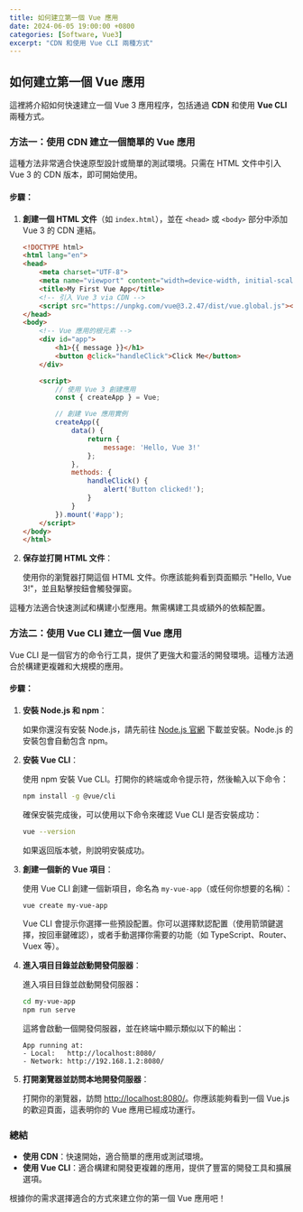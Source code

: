 ```yaml
---
title: 如何建立第一個 Vue 應用
date: 2024-06-05 19:00:00 +0800
categories: [Software, Vue3]
excerpt: "CDN 和使用 Vue CLI 兩種方式"
---
```


## 如何建立第一個 Vue 應用

這裡將介紹如何快速建立一個 Vue 3 應用程序，包括通過 **CDN** 和使用 **Vue CLI** 兩種方式。

### 方法一：使用 CDN 建立一個簡單的 Vue 應用

這種方法非常適合快速原型設計或簡單的測試環境。只需在 HTML 文件中引入 Vue 3 的 CDN 版本，即可開始使用。

#### 步驟：

1. **創建一個 HTML 文件**（如 `index.html`），並在 `<head>` 或 `<body>` 部分中添加 Vue 3 的 CDN 連結。

   ```html
   <!DOCTYPE html>
   <html lang="en">
   <head>
       <meta charset="UTF-8">
       <meta name="viewport" content="width=device-width, initial-scale=1.0">
       <title>My First Vue App</title>
       <!-- 引入 Vue 3 via CDN -->
       <script src="https://unpkg.com/vue@3.2.47/dist/vue.global.js"></script>
   </head>
   <body>
       <!-- Vue 應用的根元素 -->
       <div id="app">
           <h1>{{ message }}</h1>
           <button @click="handleClick">Click Me</button>
       </div>

       <script>
           // 使用 Vue 3 創建應用
           const { createApp } = Vue;

           // 創建 Vue 應用實例
           createApp({
               data() {
                   return {
                       message: 'Hello, Vue 3!'
                   };
               },
               methods: {
                   handleClick() {
                       alert('Button clicked!');
                   }
               }
           }).mount('#app');
       </script>
   </body>
   </html>
   ```

2. **保存並打開 HTML 文件**：

   使用你的瀏覽器打開這個 HTML 文件。你應該能夠看到頁面顯示 "Hello, Vue 3!"，並且點擊按鈕會觸發彈窗。

這種方法適合快速測試和構建小型應用。無需構建工具或額外的依賴配置。

### 方法二：使用 Vue CLI 建立一個 Vue 應用

Vue CLI 是一個官方的命令行工具，提供了更強大和靈活的開發環境。這種方法適合於構建更複雜和大規模的應用。

#### 步驟：

1. **安裝 Node.js 和 npm**：

   如果你還沒有安裝 Node.js，請先前往 [Node.js 官網](https://nodejs.org/) 下載並安裝。Node.js 的安裝包會自動包含 npm。

2. **安裝 Vue CLI**：

   使用 npm 安裝 Vue CLI。打開你的終端或命令提示符，然後輸入以下命令：

   ```bash
   npm install -g @vue/cli
   ```

   確保安裝完成後，可以使用以下命令來確認 Vue CLI 是否安裝成功：

   ```bash
   vue --version
   ```

   如果返回版本號，則說明安裝成功。

3. **創建一個新的 Vue 項目**：

   使用 Vue CLI 創建一個新項目，命名為 `my-vue-app`（或任何你想要的名稱）：

   ```bash
   vue create my-vue-app
   ```

   Vue CLI 會提示你選擇一些預設配置。你可以選擇默認配置（使用箭頭鍵選擇，按回車鍵確認），或者手動選擇你需要的功能（如 TypeScript、Router、Vuex 等）。

4. **進入項目目錄並啟動開發伺服器**：

   進入項目目錄並啟動開發伺服器：

   ```bash
   cd my-vue-app
   npm run serve
   ```

   這將會啟動一個開發伺服器，並在終端中顯示類似以下的輸出：

   ```
   App running at:
   - Local:   http://localhost:8080/
   - Network: http://192.168.1.2:8080/
   ```

5. **打開瀏覽器並訪問本地開發伺服器**：

   打開你的瀏覽器，訪問 [http://localhost:8080/](http://localhost:8080/)。你應該能夠看到一個 Vue.js 的歡迎頁面，這表明你的 Vue 應用已經成功運行。

### 總結

- **使用 CDN**：快速開始，適合簡單的應用或測試環境。
- **使用 Vue CLI**：適合構建和開發更複雜的應用，提供了豐富的開發工具和擴展選項。

根據你的需求選擇適合的方式來建立你的第一個 Vue 應用吧！
